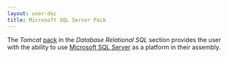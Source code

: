 ```yaml
---
layout: user-doc
title: Microsoft SQL Server Pack
---
```


The _Tomcat_ [pack](./packs.html) in the _Database Relational SQL_ section provides the user with the ability to use
[Microsoft SQL Server](https://www.microsoft.com/sql-server/) as a platform in their assembly.

